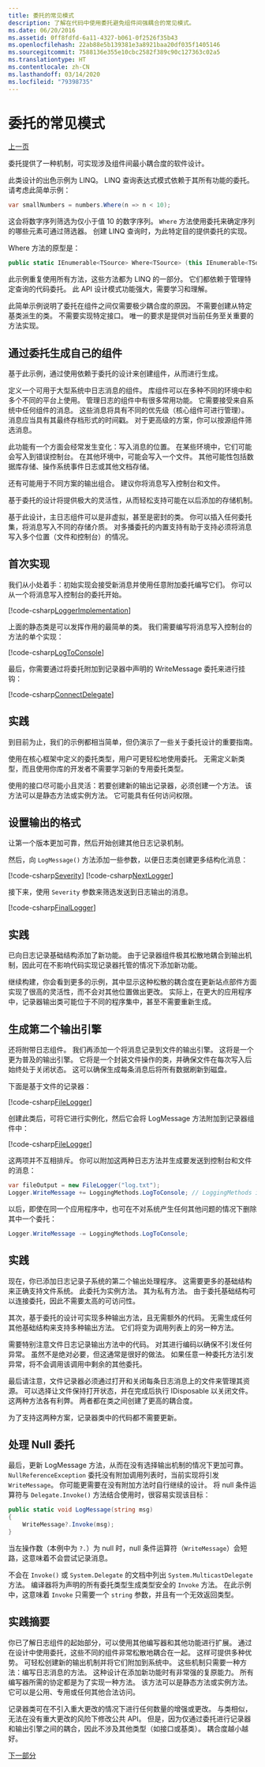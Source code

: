 ```yaml
---
title: 委托的常见模式
description: 了解在代码中使用委托避免组件间强耦合的常见模式。
ms.date: 06/20/2016
ms.assetid: 0ff8fdfd-6a11-4327-b061-0f2526f35b43
ms.openlocfilehash: 22ab88e5b139381e3a8921baa20df035f1405146
ms.sourcegitcommit: 7588136e355e10cbc2582f389c90c127363c02a5
ms.translationtype: HT
ms.contentlocale: zh-CN
ms.lasthandoff: 03/14/2020
ms.locfileid: "79398735"
---
```

# <a name="common-patterns-for-delegates"></a>委托的常见模式

[上一页](delegates-strongly-typed.md)

委托提供了一种机制，可实现涉及组件间最小耦合度的软件设计。

此类设计的出色示例为 LINQ。 LINQ 查询表达式模式依赖于其所有功能的委托。 请考虑此简单示例：

```csharp
var smallNumbers = numbers.Where(n => n < 10);
```

这会将数字序列筛选为仅小于值 10 的数字序列。
`Where` 方法使用委托来确定序列的哪些元素可通过筛选器。 创建 LINQ 查询时，为此特定目的提供委托的实现。

Where 方法的原型是：

```csharp
public static IEnumerable<TSource> Where<TSource> (this IEnumerable<TSource> source, Func<TSource, bool> predicate);
```

此示例重复使用所有方法，这些方法都为 LINQ 的一部分。 它们都依赖于管理特定查询的代码委托。 此 API 设计模式功能强大，需要学习和理解。

此简单示例说明了委托在组件之间仅需要极少耦合度的原因。 不需要创建从特定基类派生的类。 不需要实现特定接口。
唯一的要求是提供对当前任务至关重要的方法实现。

## <a name="building-your-own-components-with-delegates"></a>通过委托生成自己的组件

基于此示例，通过使用依赖于委托的设计来创建组件，从而进行生成。

定义一个可用于大型系统中日志消息的组件。 库组件可以在多种不同的环境中和多个不同的平台上使用。 管理日志的组件中有很多常用功能。 它需要接受来自系统中任何组件的消息。 这些消息将具有不同的优先级（核心组件可进行管理）。 消息应当具有其最终存档形式的时间戳。 对于更高级的方案，你可以按源组件筛选消息。

此功能有一个方面会经常发生变化：写入消息的位置。 在某些环境中，它们可能会写入到错误控制台。 在其他环境中，可能会写入一个文件。 其他可能性包括数据库存储、操作系统事件日志或其他文档存储。

还有可能用于不同方案的输出组合。 建议你将消息写入控制台和文件。

基于委托的设计将提供极大的灵活性，从而轻松支持可能在以后添加的存储机制。

基于此设计，主日志组件可以是非虚拟，甚至是密封的类。 你可以插入任何委托集，将消息写入不同的存储介质。 对多播委托的内置支持有助于支持必须将消息写入多个位置（文件和控制台）的情况。

## <a name="a-first-implementation"></a>首次实现

我们从小处着手：初始实现会接受新消息并使用任意附加委托编写它们。 你可以从一个将消息写入控制台的委托开始。

[!code-csharp[LoggerImplementation](../../samples/snippets/csharp/delegates-and-events/Logger.cs#FirstImplementation "A first Logger implementation.")]

上面的静态类是可以发挥作用的最简单的类。 我们需要编写将消息写入控制台的方法的单个实现：

[!code-csharp[LogToConsole](../../samples/snippets/csharp/delegates-and-events/LoggingMethods.cs#LogToConsole "A Console logger.")]

最后，你需要通过将委托附加到记录器中声明的 WriteMessage 委托来进行挂钩：

[!code-csharp[ConnectDelegate](../../samples/snippets/csharp/delegates-and-events/Program.cs#ConnectDelegate "Connect to the delegate")]

## <a name="practices"></a>实践

到目前为止，我们的示例都相当简单，但仍演示了一些关于委托设计的重要指南。

使用在核心框架中定义的委托类型，用户可更轻松地使用委托。 无需定义新类型，而且使用你库的开发者不需要学习新的专用委托类型。

使用的接口尽可能小且灵活：若要创建新的输出记录器，必须创建一个方法。 该方法可以是静态方法或实例方法。 它可能具有任何访问权限。

## <a name="formatting-output"></a>设置输出的格式

让第一个版本更加可靠，然后开始创建其他日志记录机制。

然后，向 `LogMessage()` 方法添加一些参数，以便日志类创建更多结构化消息：

[!code-csharp[Severity](../../samples/snippets/csharp/delegates-and-events/Logger.cs#Severity "Define severities")]
[!code-csharp[NextLogger](../../samples/snippets/csharp/delegates-and-events/Logger.cs#LoggerTwo "Refine the Logger")]

接下来，使用 `Severity` 参数来筛选发送到日志输出的消息。

[!code-csharp[FinalLogger](../../samples/snippets/csharp/delegates-and-events/Logger.cs#LoggerFinal "Finish the Logger")]

## <a name="practices"></a>实践

已向日志记录基础结构添加了新功能。 由于记录器组件极其松散地耦合到输出机制，因此可在不影响代码实现记录器托管的情况下添加新功能。

继续构建，你会看到更多的示例，其中显示这种松散的耦合度在更新站点部件方面实现了很高的灵活性，而不会对其他位置做出更改。 实际上，在更大的应用程序中，记录器输出类可能位于不同的程序集中，甚至不需要重新生成。

## <a name="building-a-second-output-engine"></a>生成第二个输出引擎

还将附带日志组件。 我们再添加一个将消息记录到文件的输出引擎。 这将是一个更为普及的输出引擎。 它将是一个封装文件操作的类，并确保文件在每次写入后始终处于关闭状态。 这可以确保生成每条消息后将所有数据刷新到磁盘。

下面是基于文件的记录器：

[!code-csharp[FileLogger](../../samples/snippets/csharp/delegates-and-events/FileLogger.cs#FileLogger "Log to files")]

创建此类后，可将它进行实例化，然后它会将 LogMessage 方法附加到记录器组件中：

[!code-csharp[FileLogger](../../samples/snippets/csharp/delegates-and-events/Program.cs#FileLogger "Log to files")]

这两项并不互相排斥。 你可以附加这两种日志方法并生成要发送到控制台和文件的消息：

```csharp
var fileOutput = new FileLogger("log.txt");
Logger.WriteMessage += LoggingMethods.LogToConsole; // LoggingMethods is the static class we utilized earlier
```

以后，即使在同一个应用程序中，也可在不对系统产生任何其他问题的情况下删除其中一个委托：

```csharp
Logger.WriteMessage -= LoggingMethods.LogToConsole;
```

## <a name="practices"></a>实践

现在，你已添加日志记录子系统的第二个输出处理程序。
这需要更多的基础结构来正确支持文件系统。 此委托为实例方法。 其为私有方法。
由于委托基础结构可以连接委托，因此不需要太高的可访问性。

其次，基于委托的设计可实现多种输出方法，且无需额外的代码。 无需生成任何其他基础结构来支持多种输出方法。 它们将变为调用列表上的另一种方法。

需要特别注意文件日志记录输出方法中的代码。 对其进行编码以确保不引发任何异常。 虽然不是绝对必要，但这通常是很好的做法。 如果任意一种委托方法引发异常，将不会调用该调用中剩余的其他委托。

最后请注意，文件记录器必须通过打开和关闭每条日志消息上的文件来管理其资源。 可以选择让文件保持打开状态，并在完成后执行 IDisposable 以关闭文件。
这两种方法各有利弊。 两者都在类之间创建了更高的耦合度。

为了支持这两种方案，记录器类中的代码都不需要更新。

## <a name="handling-null-delegates"></a>处理 Null 委托

最后，更新 LogMessage 方法，从而在没有选择输出机制的情况下更加可靠。 `NullReferenceException` 委托没有附加调用列表时，当前实现将引发 `WriteMessage`。
你可能更需要在没有附加方法时自行继续的设计。 将 null 条件运算符与 `Delegate.Invoke()` 方法结合使用时，很容易实现该目标：

```csharp
public static void LogMessage(string msg)
{
    WriteMessage?.Invoke(msg);
}
```

当左操作数（本例中为 `?.`）为 null 时，null 条件运算符（`WriteMessage`）会短路，这意味着不会尝试记录消息。

不会在 `Invoke()` 或 `System.Delegate` 的文档中列出 `System.MulticastDelegate` 方法。 编译器将为声明的所有委托类型生成类型安全的 `Invoke` 方法。 在此示例中，这意味着 `Invoke` 只需要一个 `string` 参数，并且有一个无效返回类型。

## <a name="summary-of-practices"></a>实践摘要

你已了解日志组件的起始部分，可以使用其他编写器和其他功能进行扩展。 通过在设计中使用委托，这些不同的组件非常松散地耦合在一起。 这样可提供多种优势。 可轻松创建新的输出机制并将它们附加到系统中。 这些机制只需要一种方法：编写日志消息的方法。 这种设计在添加新功能时有非常强的复原能力。 所有编写器所需的协定都是为了实现一种方法。 该方法可以是静态方法或实例方法。 它可以是公用、专用或任何其他合法访问。

记录器类可在不引入重大更改的情况下进行任何数量的增强或更改。 与类相似，无法在没有重大更改的风险下修改公共 API。 但是，因为仅通过委托进行记录器和输出引擎之间的耦合，因此不涉及其他类型（如接口或基类）。 耦合度越小越好。

[下一部分](events-overview.md)
